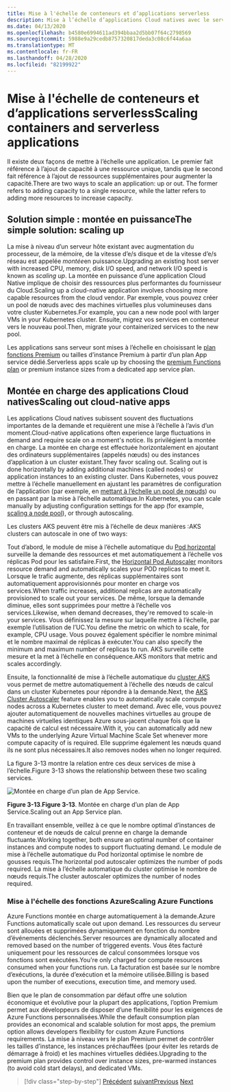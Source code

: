 ```yaml
---
title: Mise à l'échelle de conteneurs et d’applications serverless
description: Mise à l’échelle d’applications Cloud natives avec le service Azure Kubernetes pour répondre à la demande de l’utilisateur.
ms.date: 04/13/2020
ms.openlocfilehash: b4580e6994611ad394bbaa2d5bb07f64c2798569
ms.sourcegitcommit: 5988e9a29cedb8757320817deda3c08c6f44a6aa
ms.translationtype: MT
ms.contentlocale: fr-FR
ms.lasthandoff: 04/28/2020
ms.locfileid: "82199922"
---
```

# <a name="scaling-containers-and-serverless-applications"></a><span data-ttu-id="333e2-103">Mise à l'échelle de conteneurs et d’applications serverless</span><span class="sxs-lookup"><span data-stu-id="333e2-103">Scaling containers and serverless applications</span></span>

<span data-ttu-id="333e2-104">Il existe deux façons de mettre à l’échelle une application. Le premier fait référence à l’ajout de capacité à une ressource unique, tandis que le second fait référence à l’ajout de ressources supplémentaires pour augmenter la capacité.</span><span class="sxs-lookup"><span data-stu-id="333e2-104">There are two ways to scale an application: up or out. The former refers to adding capacity to a single resource, while the latter refers to adding more resources to increase capacity.</span></span>

## <a name="the-simple-solution-scaling-up"></a><span data-ttu-id="333e2-105">Solution simple : montée en puissance</span><span class="sxs-lookup"><span data-stu-id="333e2-105">The simple solution: scaling up</span></span>

<span data-ttu-id="333e2-106">La mise à niveau d’un serveur hôte existant avec augmentation du processeur, de la mémoire, de la vitesse d’e/s disque et de la vitesse d’e/s réseau est appelée *montée*en puissance.</span><span class="sxs-lookup"><span data-stu-id="333e2-106">Upgrading an existing host server with increased CPU, memory, disk I/O speed, and network I/O speed is known as *scaling up*.</span></span> <span data-ttu-id="333e2-107">La montée en puissance d’une application Cloud Native implique de choisir des ressources plus performantes du fournisseur du Cloud.</span><span class="sxs-lookup"><span data-stu-id="333e2-107">Scaling up a cloud-native application involves choosing more capable resources from the cloud vendor.</span></span> <span data-ttu-id="333e2-108">Par exemple, vous pouvez créer un pool de nœuds avec des machines virtuelles plus volumineuses dans votre cluster Kubernetes.</span><span class="sxs-lookup"><span data-stu-id="333e2-108">For example, you can a new node pool with larger VMs in your Kubernetes cluster.</span></span> <span data-ttu-id="333e2-109">Ensuite, migrez vos services en conteneur vers le nouveau pool.</span><span class="sxs-lookup"><span data-stu-id="333e2-109">Then, migrate your containerized services to the new pool.</span></span>

<span data-ttu-id="333e2-110">Les applications sans serveur sont mises à l’échelle en choisissant le [plan fonctions Premium](https://docs.microsoft.com/azure/azure-functions/functions-scale) ou tailles d’instance Premium à partir d’un plan App service dédié.</span><span class="sxs-lookup"><span data-stu-id="333e2-110">Serverless apps scale up by choosing the [premium Functions plan](https://docs.microsoft.com/azure/azure-functions/functions-scale) or premium instance sizes from a dedicated app service plan.</span></span>

## <a name="scaling-out-cloud-native-apps"></a><span data-ttu-id="333e2-111">Montée en charge des applications Cloud natives</span><span class="sxs-lookup"><span data-stu-id="333e2-111">Scaling out cloud-native apps</span></span>

<span data-ttu-id="333e2-112">Les applications Cloud natives subissent souvent des fluctuations importantes de la demande et requièrent une mise à l’échelle à l’avis d’un moment.</span><span class="sxs-lookup"><span data-stu-id="333e2-112">Cloud-native applications often experience large fluctuations in demand and require scale on a moment's notice.</span></span> <span data-ttu-id="333e2-113">Ils privilégient la montée en charge. La montée en charge est effectuée horizontalement en ajoutant des ordinateurs supplémentaires (appelés nœuds) ou des instances d’application à un cluster existant.</span><span class="sxs-lookup"><span data-stu-id="333e2-113">They favor scaling out. Scaling out is done horizontally by adding additional machines (called nodes) or application instances to an existing cluster.</span></span> <span data-ttu-id="333e2-114">Dans Kubernetes, vous pouvez mettre à l’échelle manuellement en ajustant les paramètres de configuration de l’application (par exemple, en [mettant à l’échelle un pool de nœuds](https://docs.microsoft.com/azure/aks/use-multiple-node-pools#scale-a-node-pool-manually)) ou en passant par la mise à l’échelle automatique.</span><span class="sxs-lookup"><span data-stu-id="333e2-114">In Kubernetes, you can scale manually by adjusting configuration settings for the app (for example, [scaling a node pool](https://docs.microsoft.com/azure/aks/use-multiple-node-pools#scale-a-node-pool-manually)), or through autoscaling.</span></span>

<span data-ttu-id="333e2-115">Les clusters AKS peuvent être mis à l’échelle de deux manières :</span><span class="sxs-lookup"><span data-stu-id="333e2-115">AKS clusters can autoscale in one of two ways:</span></span>

<span data-ttu-id="333e2-116">Tout d’abord, le module de mise à l’échelle automatique du [Pod horizontal](https://docs.microsoft.com/azure/aks/tutorial-kubernetes-scale#autoscale-pods) surveille la demande des ressources et met automatiquement à l’échelle vos réplicas Pod pour les satisfaire.</span><span class="sxs-lookup"><span data-stu-id="333e2-116">First, the [Horizontal Pod Autoscaler](https://docs.microsoft.com/azure/aks/tutorial-kubernetes-scale#autoscale-pods) monitors resource demand and automatically scales your POD replicas to meet it.</span></span> <span data-ttu-id="333e2-117">Lorsque le trafic augmente, des réplicas supplémentaires sont automatiquement approvisionnés pour monter en charge vos services.</span><span class="sxs-lookup"><span data-stu-id="333e2-117">When traffic increases, additional replicas are automatically provisioned to scale out your services.</span></span> <span data-ttu-id="333e2-118">De même, lorsque la demande diminue, elles sont supprimées pour mettre à l’échelle vos services.</span><span class="sxs-lookup"><span data-stu-id="333e2-118">Likewise, when demand decreases, they're removed to scale-in your services.</span></span> <span data-ttu-id="333e2-119">Vous définissez la mesure sur laquelle mettre à l’échelle, par exemple l’utilisation de l’UC.</span><span class="sxs-lookup"><span data-stu-id="333e2-119">You define the metric on which to scale, for example, CPU usage.</span></span> <span data-ttu-id="333e2-120">Vous pouvez également spécifier le nombre minimal et le nombre maximal de réplicas à exécuter.</span><span class="sxs-lookup"><span data-stu-id="333e2-120">You can also specify the minimum and maximum number of replicas to run.</span></span> <span data-ttu-id="333e2-121">AKS surveille cette mesure et la met à l’échelle en conséquence.</span><span class="sxs-lookup"><span data-stu-id="333e2-121">AKS monitors that metric and scales accordingly.</span></span>

<span data-ttu-id="333e2-122">Ensuite, la fonctionnalité de mise à l’échelle automatique du [cluster AKS](https://docs.microsoft.com/azure/aks/cluster-autoscaler) vous permet de mettre automatiquement à l’échelle des nœuds de calcul dans un cluster Kubernetes pour répondre à la demande.</span><span class="sxs-lookup"><span data-stu-id="333e2-122">Next, the [AKS Cluster Autoscaler](https://docs.microsoft.com/azure/aks/cluster-autoscaler) feature enables you to automatically scale compute nodes across a Kubernetes cluster to meet demand.</span></span> <span data-ttu-id="333e2-123">Avec elle, vous pouvez ajouter automatiquement de nouvelles machines virtuelles au groupe de machines virtuelles identiques Azure sous-jacent chaque fois que la capacité de calcul est nécessaire.</span><span class="sxs-lookup"><span data-stu-id="333e2-123">With it, you can automatically add new VMs to the underlying Azure Virtual Machine Scale Set whenever more compute capacity of is required.</span></span> <span data-ttu-id="333e2-124">Elle supprime également les nœuds quand ils ne sont plus nécessaires.</span><span class="sxs-lookup"><span data-stu-id="333e2-124">It also removes nodes when no longer required.</span></span>

<span data-ttu-id="333e2-125">La figure 3-13 montre la relation entre ces deux services de mise à l’échelle.</span><span class="sxs-lookup"><span data-stu-id="333e2-125">Figure 3-13 shows the relationship between these two scaling services.</span></span>

![Montée en charge d’un plan de App Service.](./media/aks-cluster-autoscaler.png)

<span data-ttu-id="333e2-127">**Figure 3-13**.</span><span class="sxs-lookup"><span data-stu-id="333e2-127">**Figure 3-13**.</span></span> <span data-ttu-id="333e2-128">Montée en charge d’un plan de App Service.</span><span class="sxs-lookup"><span data-stu-id="333e2-128">Scaling out an App Service plan.</span></span>

<span data-ttu-id="333e2-129">En travaillant ensemble, veillez à ce que le nombre optimal d’instances de conteneur et de nœuds de calcul prenne en charge la demande fluctuante.</span><span class="sxs-lookup"><span data-stu-id="333e2-129">Working together, both ensure an optimal number of container instances and compute nodes to support fluctuating demand.</span></span> <span data-ttu-id="333e2-130">Le module de mise à l’échelle automatique du Pod horizontal optimise le nombre de gousses requis.</span><span class="sxs-lookup"><span data-stu-id="333e2-130">The horizontal pod autoscaler optimizes the number of pods required.</span></span> <span data-ttu-id="333e2-131">La mise à l’échelle automatique du cluster optimise le nombre de nœuds requis.</span><span class="sxs-lookup"><span data-stu-id="333e2-131">The cluster autoscaler optimizes the number of nodes required.</span></span>

### <a name="scaling-azure-functions"></a><span data-ttu-id="333e2-132">Mise à l'échelle des fonctions Azure</span><span class="sxs-lookup"><span data-stu-id="333e2-132">Scaling Azure Functions</span></span>

<span data-ttu-id="333e2-133">Azure Functions montée en charge automatiquement à la demande.</span><span class="sxs-lookup"><span data-stu-id="333e2-133">Azure Functions automatically scale out upon demand.</span></span> <span data-ttu-id="333e2-134">Les ressources du serveur sont allouées et supprimées dynamiquement en fonction du nombre d’événements déclenchés.</span><span class="sxs-lookup"><span data-stu-id="333e2-134">Server resources are dynamically allocated and removed based on the number of triggered events.</span></span> <span data-ttu-id="333e2-135">Vous êtes facturé uniquement pour les ressources de calcul consommées lorsque vos fonctions sont exécutées.</span><span class="sxs-lookup"><span data-stu-id="333e2-135">You're only charged for compute resources consumed when your functions run.</span></span> <span data-ttu-id="333e2-136">La facturation est basée sur le nombre d’exécutions, la durée d’exécution et la mémoire utilisée.</span><span class="sxs-lookup"><span data-stu-id="333e2-136">Billing is based upon the number of executions, execution time, and memory used.</span></span>

<span data-ttu-id="333e2-137">Bien que le plan de consommation par défaut offre une solution économique et évolutive pour la plupart des applications, l’option Premium permet aux développeurs de disposer d’une flexibilité pour les exigences de Azure Functions personnalisées.</span><span class="sxs-lookup"><span data-stu-id="333e2-137">While the default consumption plan provides an economical and scalable solution for most apps, the premium option allows developers flexibility for custom Azure Functions requirements.</span></span> <span data-ttu-id="333e2-138">La mise à niveau vers le plan Premium permet de contrôler les tailles d’instance, les instances préchauffées (pour éviter les retards de démarrage à froid) et les machines virtuelles dédiées.</span><span class="sxs-lookup"><span data-stu-id="333e2-138">Upgrading to the premium plan provides control over instance sizes, pre-warmed instances (to avoid cold start delays), and dedicated VMs.</span></span>

>[!div class="step-by-step"]
><span data-ttu-id="333e2-139">[Précédent](deploy-containers-azure.md)
>[suivant](other-deployment-options.md)</span><span class="sxs-lookup"><span data-stu-id="333e2-139">[Previous](deploy-containers-azure.md)
[Next](other-deployment-options.md)</span></span>
